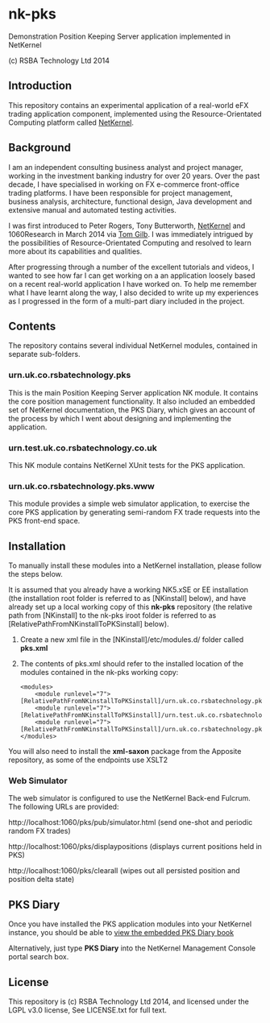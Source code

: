 nk-pks
======

Demonstration Position Keeping Server application implemented in NetKernel

(c) RSBA Technology Ltd 2014

## Introduction

This repository contains an experimental application of a real-world eFX trading application component, implemented using the Resource-Orientated Computing platform called [NetKernel](http://www.1060research.com/products/).

## Background

I am an independent consulting business analyst and project manager, working in the investment banking industry for over 20 years.  Over the past decade, I have specialised in working on FX e-commerce front-office trading platforms.  I have been responsible for project management, business analysis, architecture, functional design, Java development and extensive manual and automated testing activities.

I was first introduced to Peter Rogers, Tony Butterworth, [NetKernel](http://www.1060research.com/products/) and 1060Research in March 2014 via [Tom Gilb](www.gilb.com).  I was immediately intrigued by the possibilities of Resource-Orientated Computing and resolved to learn more about its capabilities and qualities.

After progressing through a number of the excellent tutorials and videos, I wanted to see how far I can get working on a an application loosely based on a recent real-world application I have worked on.  To help me remember what I have learnt along the way, I also decided to write up my experiences as I progressed in the form of a multi-part diary included in the project.
  
## Contents 

The repository contains several individual NetKernel modules, contained in separate sub-folders.

### urn.uk.co.rsbatechnology.pks

This is the main Position Keeping Server application NK module.  It contains the core position management functionality.  It also included an embedded set of NetKernel documentation, the PKS Diary, which gives an account of the process by which I went about designing and implementing the application.

### urn.test.uk.co.rsbatechnology.co.uk

This NK module contains NetKernel XUnit tests for the PKS application.

### urn.uk.co.rsbatechnology.pks.www

This module provides a simple web simulator application, to exercise the core PKS application by generating semi-random FX trade requests into the PKS front-end space.

## Installation

To manually install these modules into a NetKernel installation, please follow the steps below.  

It is assumed that you already have a working NK5.xSE or EE installation (the installation root folder is referred to as [NKinstall] below), and have already set up a local working copy of this **nk-pks** repository (the relative path from [NKinstall] to the nk-pks iroot folder is referred to as [RelativePathFromNKinstallToPKSinstall] below).

1.  Create a new xml file in the [NKinstall]/etc/modules.d/ folder called **pks.xml**
2.  The contents of pks.xml should refer to the installed location of the modules contained in the nk-pks working copy:

        <modules>
	        <module runlevel="7">[RelativePathFromNKinstallToPKSinstall]/urn.uk.co.rsbatechnology.pks/</module>
	        <module runlevel="7">[RelativePathFromNKinstallToPKSinstall]/urn.test.uk.co.rsbatechnology.pks/</module>
	        <module runlevel="7">[RelativePathFromNKinstallToPKSinstall]/urn.uk.co.rsbatechnology.pks.www/</module>
        </modules>

You will also need to install the **xml-saxon** package from the Apposite repository, as some of the endpoints use XSLT2

### Web Simulator

The web simulator is configured to use the NetKernel Back-end Fulcrum.  The following URLs are provided:

http://localhost:1060/pks/pub/simulator.html (send one-shot and periodic random FX trades)

http://localhost:1060/pks/displaypositions (displays current positions held in PKS)

http://localhost:1060/pks/clearall (wipes out all persisted position and position delta state)

## PKS Diary

Once you have installed the PKS application modules into your NetKernel instance, you should be able to [view the embedded PKS Diary book](http://localhost:1060/book/view/book:uk:co:rsbatechnology:pks:diary/)

Alternatively, just type **PKS Diary** into the NetKernel Management Console portal search box.


## License

This repository is (c) RSBA Technology Ltd 2014, and licensed under the LGPL v3.0 license, See LICENSE.txt for full text.


